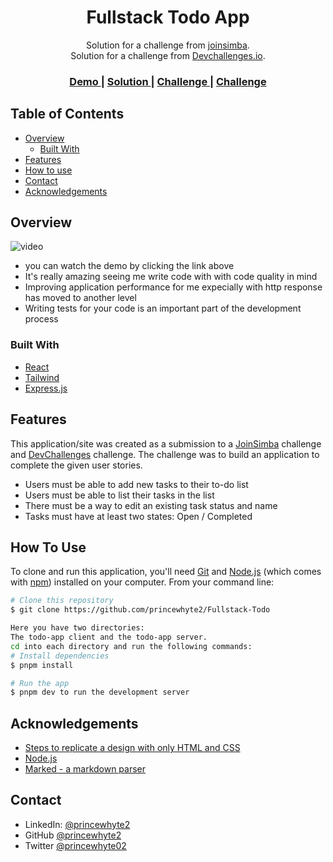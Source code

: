 <!-- Please update value in the {}  -->

<h1 align="center">Fullstack Todo App</h1>

<div align="center">
   Solution for a challenge from  <a href="https://www.joinsimba.com/" target="_blank">joinsimba</a>.
</div>
<div align="center">
   Solution for a challenge from  <a href="http://devchallenges.io" target="_blank">Devchallenges.io</a>.
</div>

<div align="center">
  <h3>
    <a href="https://share.vidyard.com/watch/juVLQJWqbC2eEQVzBugr7A?">
      Demo
    </a>
    <span> | </span>
    <a href="https://github.com/princewhyte2/Fullstack-Todo">
      Solution
    </a>
    <span> | </span>
    <a href="
    https://dusty-mandible-d31.notion.site/Simba-Coding-challenge-c7f9db1e2a524043974e661d810dc468">
      Challenge
    </a>
    <span> | </span>
    <a href="https://devchallenges.io/challenges/hH6PbOHBdPm6otzw2De5">
      Challenge
    </a>
  </h3>
</div>

<!-- TABLE OF CONTENTS -->

## Table of Contents

- [Overview](#overview)
  - [Built With](#built-with)
- [Features](#features)
- [How to use](#how-to-use)
- [Contact](#contact)
- [Acknowledgements](#acknowledgements)

<!-- OVERVIEW -->

## Overview

![video](https://share.vidyard.com/watch/juVLQJWqbC2eEQVzBugr7A?)

- you can watch the demo by clicking the link above
- It's really amazing seeing me write code with with code quality in mind
- Improving application performance for me expecially with http response has moved to another level
- Writing tests for your code is an important part of the development process

### Built With

<!-- This section should list any major frameworks that you built your project using. Here are a few examples.-->

- [React](https://reactjs.org/)
- [Tailwind](https://tailwindcss.com/)
- [Express.js](http://expressjs.com/)

## Features

<!-- List the features of your application or follow the template. Don't share the figma file here :) -->

This application/site was created as a submission to a [JoinSimba](https://dusty-mandible-d31.notion.site/Simba-Coding-challenge-c7f9db1e2a524043974e661d810dc468") challenge and [DevChallenges](https://devchallenges.io/challenges) challenge. The challenge was to build an application to complete the given user stories.

- Users must be able to add new tasks to their to-do list
- Users must be able to list their tasks in the list
- There must be a way to edit an existing task status and name
- Tasks must have at least two states: Open / Completed

## How To Use

<!-- Example: -->

To clone and run this application, you'll need [Git](https://git-scm.com) and [Node.js](https://nodejs.org/en/download/) (which comes with [npm](http://npmjs.com)) installed on your computer. From your command line:

```bash
# Clone this repository
$ git clone https://github.com/princewhyte2/Fullstack-Todo

Here you have two directories:
The todo-app client and the todo-app server.
cd into each directory and run the following commands:
# Install dependencies
$ pnpm install

# Run the app
$ pnpm dev to run the development server
```

## Acknowledgements

<!-- This section should list any articles or add-ons/plugins that helps you to complete the project. This is optional but it will help you in the future. For example: -->

- [Steps to replicate a design with only HTML and CSS](https://devchallenges-blogs.web.app/how-to-replicate-design/)
- [Node.js](https://nodejs.org/)
- [Marked - a markdown parser](https://github.com/chjj/marked)

## Contact

- LinkedIn: [@princewhyte2](https://www.linkedin.com/in/princewhyte2/)
- GitHub [@princewhyte2](https://github.com/princewhyte2)
- Twitter [@princewhyte02](https://twitter.com/princewhyte02)
